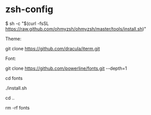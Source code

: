 # zsh-config

$ sh -c "$(curl -fsSL https://raw.github.com/ohmyzsh/ohmyzsh/master/tools/install.sh)"

Theme:

git clone https://github.com/dracula/iterm.git

Font:

git clone https://github.com/powerline/fonts.git --depth=1

cd fonts

./install.sh

cd ..

rm -rf fonts
